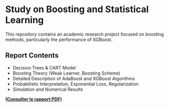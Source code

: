 # Study on Boosting and Statistical Learning

This repository contains an academic research project focused on boosting methods, particularly the performance of XGBoost.

## Report Contents

- Decision Trees & CART Model  
- Boosting Theory (Weak Learner, Boosting Scheme)  
- Detailed Description of AdaBoost and XGBoost Algorithms  
- Probabilistic Interpretation, Exponential Loss, Regularization  
- Simulation and Numerical Results


**([Consulter le rapport PDF](https://github.com/AlexisSorre/boosting-xgboost-recherche/blob/main/TER_Alexis.pdf))**
